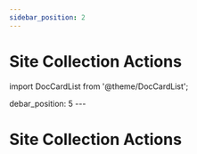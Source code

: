 ```yaml
---
sidebar_position: 2
---
```


# Site Collection Actions

import DocCardList from '@theme/DocCardList';

<DocCardList />
debar_position: 5
---

# Site Collection Actions

